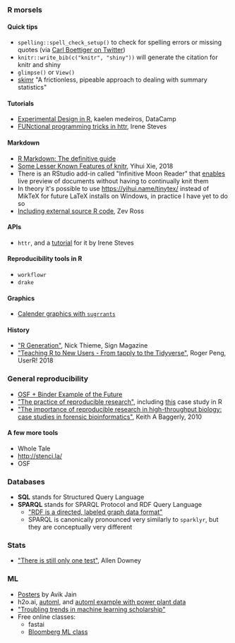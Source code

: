 ### R morsels

#### Quick tips
- `spelling::spell_check_setup()` to check for spelling errors or missing quotes (via [Carl Boettiger on Twitter](https://twitter.com/cboettig/status/1017257307263066112?s=19))
- `knitr::write_bib(c("knitr", "shiny"))` will generate the citation for knitr and shiny
- `glimpse()` or `View()`
- [skimr](https://github.com/ropensci/skimr) "A frictionless, pipeable approach to dealing with summary statistics"


#### Tutorials
- [Experimental Design in R](https://www.datacamp.com/courses/experimental-design-in-r), kaelen medeiros, DataCamp
- [FUNctional programming tricks in httr](https://irene.rbind.io/post/fun-prog-httr/), Irene Steves

#### Markdown
 
 - [R Markdown: The definitive guide](https://bookdown.org/yihui/rmarkdown/)
 - [Some Lesser Known Features of knitr](https://slides.yihui.name/2018-knitr-RaukR-Yihui-Xie.html#1), Yihui Xie, 2018
 - There is an RStudio add-in called "Infinitive Moon Reader" that [enables](https://slides.yihui.name/2018-knitr-RaukR-Yihui-Xie.html#11) live preview of documents without having to continually knit them 
 - In theory it's possible to use https://yihui.name/tinytex/ instead of MikTeX for future LaTeX installs on Windows, in practice I have yet to do so
 - [Including external source R code](http://zevross.com/blog/2014/07/09/making-use-of-external-r-code-in-knitr-and-r-markdown/), Zev Ross
 
#### APIs
- `httr`, and a [tutorial](https://irene.rbind.io/post/fun-prog-httr/) for it by Irene Steves

#### Reproducibility tools in R
- `workflowr`
- `drake`

#### Graphics
 - [Calender graphics with `sugrrants`](https://github.com/earowang/sugrrants/blob/master/README.md)

#### History
- ["R Generation"](https://rss.onlinelibrary.wiley.com/doi/10.1111/j.1740-9713.2018.01169.x), Nick Thieme, Sign Magazine
- ["Teaching R to New Users - From tapply to the Tidyverse"](https://simplystatistics.org/2018/07/12/use-r-keynote-2018/), Roger Peng, UserR! 2018

### General reproducibility
- [OSF + Binder Example of the Future](https://osf.io/wr7an/)
- ["The practice of reproducible research"](https://www.practicereproducibleresearch.org), including [this](https://www.practicereproducibleresearch.org/case-studies/jmMagallanes.html) case study in R
- ["The importance of reproducible research in high-throughput biology: case studies in forensic bioinformatics"](https://youtu.be/7gYIs7uYbMo), Keith A Baggerly, 2010


#### A few more tools
- Whole Tale
- http://stenci.la/
- OSF


### Databases
 - **SQL** stands for Structured Query Language
 - **SPARQL** stands for SPARQL Protocol and RDF Query Language
   - ["RDF is a directed, labeled graph data format"](https://www.w3.org/TR/rdf-sparql-query/)
   - SPARQL is canonically pronounced very similarly to `sparklyr`, but they are conceptually very different
   
### Stats
 - ["There is still only one test"](http://allendowney.blogspot.com/2016/06/there-is-still-only-one-test.html?m=1), Allen Downey
   
### ML   
- [Posters](https://github.com/Avik-Jain/100-Days-Of-ML-Code/blob/master/README.md) by Avik Jain
- h2o.ai, [automl](http://docs.h2o.ai/h2o/latest-stable/h2o-docs/automl.html), and  [automl example with power plant data](https://github.com/h2oai/h2o-tutorials/blob/master/h2o-world-2017/automl/R/automl_regression_powerplant_output.Rmd )
- ["Troubling trends in machine learning scholarship"](http://approximatelycorrect.com/2018/07/10/troubling-trends-in-machine-learning-scholarship/)
- Free online classes:
  - fastai
  - [Bloomberg ML class](https://bloomberg.github.io/foml/#lectures)


